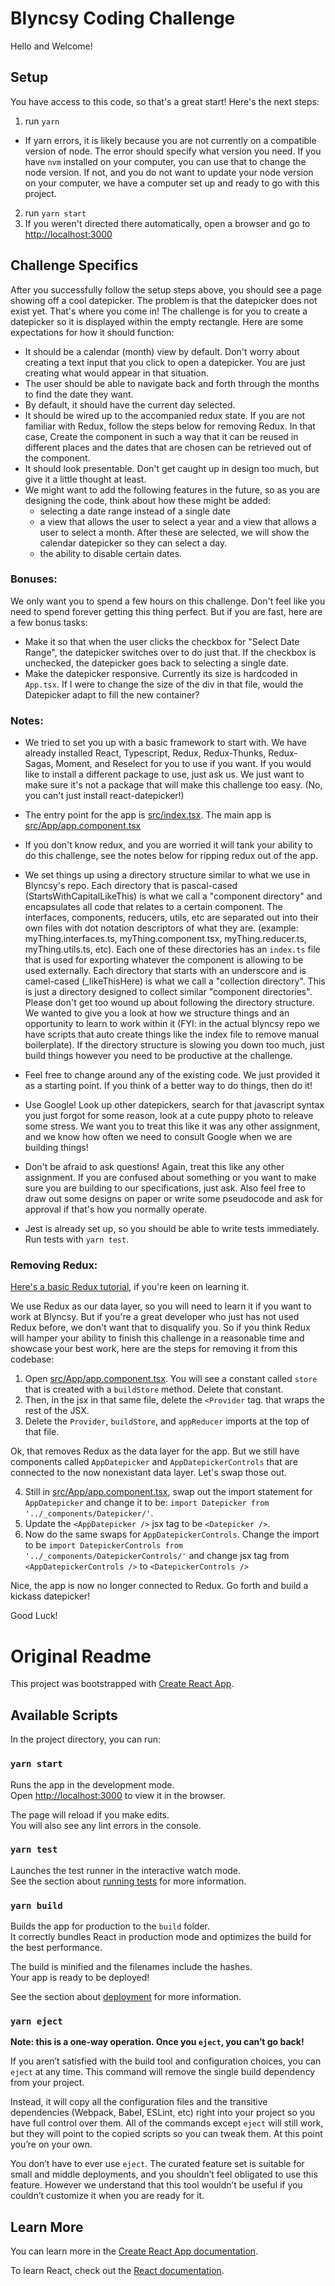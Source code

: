 # Blyncsy Coding Challenge

Hello and Welcome!

## Setup

You have access to this code, so that's a great start! Here's the next steps:

1) run `yarn`
  - If yarn errors, it is likely because you are not currently on a compatible version of node. The error should specify what version you need. If you have `nvm` installed on your computer, you can use that to change the node version. If not, and you do not want to update your node version on your computer, we have a computer set up and ready to go with this project.
2) run `yarn start`
3) If you weren't directed there automatically, open a browser and go to [http://localhost:3000](http://localhost:3000)


## Challenge Specifics

After you successfully follow the setup steps above, you should see a page showing off a cool datepicker. The problem is that the datepicker does not exist yet. That's where you come in! The challenge is for you to create a datepicker so it is displayed within the empty rectangle. Here are some expectations for how it should function:

- It should be a calendar (month) view by default. Don't worry about creating a text input that you click to open a datepicker. You are just creating what would appear in that situation.
- The user should be able to navigate back and forth through the months to find the date they want.
- By default, it should have the current day selected.
- It should be wired up to the accompanied redux state. If you are not familiar with Redux, follow the steps below for removing Redux. In that case, Create the component in such a way that it can be reused in different places and the dates that are chosen can be retrieved out of the component.
- It should look presentable. Don't get caught up in design too much, but give it a little thought at least.
- We might want to add the following features in the future, so as you are designing the code, think about how these might be added:
  - selecting a date range instead of a single date
  - a view that allows the user to select a year and a view that allows a user to select a month. After these are selected, we will show the calendar datepicker so they can select a day.
  - the ability to disable certain dates.

### Bonuses:

We only want you to spend a few hours on this challenge. Don't feel like you need to spend forever getting this thing perfect. But if you are fast, here are a few bonus tasks:

- Make it so that when the user clicks the checkbox for "Select Date Range", the datepicker switches over to do just that. If the checkbox is unchecked, the datepicker goes back to selecting a single date.
- Make the datepicker responsive. Currently its size is hardcoded in `App.tsx`. If I were to change the size of the div in that file, would the Datepicker adapt to fill the new container?

### Notes:

- We tried to set you up with a basic framework to start with. We have already installed React, Typescript, Redux, Redux-Thunks, Redux-Sagas, Moment, and Reselect for you to use if you want. If you would like to install a different package to use, just ask us. We just want to make sure it's not a package that will make this challenge too easy. (No, you can't just install react-datepicker!)

- The entry point for the app is [src/index.tsx](./src/index.tsx). The main app is [src/App/app.component.tsx](./src/App/app.component.tsx)

- If you don't know redux, and you are worried it will tank your ability to do this challenge, see the notes below for ripping redux out of the app.

- We set things up using a directory structure similar to what we use in Blyncsy's repo. Each directory that is pascal-cased (StartsWithCapitalLikeThis) is what we call a "component directory" and encapsulates all code that relates to a certain component. The interfaces, components, reducers, utils, etc are separated out into their own files with dot notation descriptors of what they are. (example: myThing.interfaces.ts, myThing.component.tsx, myThing.reducer.ts, myThing.utils.ts, etc). Each one of these directories has an `index.ts` file that is used for exporting whatever the component is allowing to be used externally. Each directory that starts with an underscore and is camel-cased (_likeThisHere) is what we call a "collection directory". This is just a directory designed to collect similar "component directories". Please don't get too wound up about following the directory structure. We wanted to give you a look at how we structure things and an opportunity to learn to work within it (FYI: in the actual blyncsy repo we have scripts that auto create things like the index file to remove manual boilerplate). If the directory structure is slowing you down too much, just build things however you need to be productive at the challenge.

- Feel free to change around any of the existing code. We just provided it as a starting point. If you think of a better way to do things, then do it!

- Use Google! Look up other datepickers, search for that javascript syntax you just forgot for some reason, look at a cute puppy photo to releave some stress. We want you to treat this like it was any other assignment, and we know how often we need to consult Google when we are building things!

- Don't be afraid to ask questions! Again, treat this like any other assignment. If you are confused about something or you want to make sure you are building to our specifications, just ask. Also feel free to draw out some designs on paper or write some pseudocode and ask for approval if that's how you normally operate.

- Jest is already set up, so you should be able to write tests immediately. Run tests with `yarn test`.

### Removing Redux:

[Here's a basic Redux tutorial](https://react-redux.js.org/introduction/basic-tutorial), if you're keen on learning it.

We use Redux as our data layer, so you will need to learn it if you want to work at Blyncsy. But if you're a great developer who just has not used Redux before, we don't want that to disqualify you. So if you think Redux will hamper your ability to finish this challenge in a reasonable time and showcase your best work, here are the steps for removing it from this codebase:

1) Open [src/App/app.component.tsx](./src/App/app.component.tsx). You will see a constant called `store` that is created with a `buildStore` method. Delete that constant.
2) Then, in the jsx in that same file, delete the `<Provider` tag. that wraps the rest of the JSX.
3) Delete the `Provider`, `buildStore`, and `appReducer` imports at the top of that file.

Ok, that removes Redux as the data layer for the app. But we still have components called `AppDatepicker` and `AppDatepickerControls` that are connected to the now nonexistant data layer. Let's swap those out.

4) Still in [src/App/app.component.tsx](./src/App/app.component.tsx), swap out the import statement for `AppDatepicker` and change it to be: `import Datepicker from '../_components/Datepicker/'`.
5) Update the `<AppDatepicker />` jsx tag to be `<Datepicker />`.
6) Now do the same swaps for `AppDatepickerControls`. Change the import to be `import DatepickerControls from '../_components/DatepickerControls/'` and change jsx tag from `<AppDatepickerControls />` to `<DatepickerControls />`

Nice, the app is now no longer connected to Redux. Go forth and build a kickass datepicker!

Good Luck!









# Original Readme

This project was bootstrapped with [Create React App](https://github.com/facebook/create-react-app).

## Available Scripts

In the project directory, you can run:

### `yarn start`

Runs the app in the development mode.<br />
Open [http://localhost:3000](http://localhost:3000) to view it in the browser.

The page will reload if you make edits.<br />
You will also see any lint errors in the console.

### `yarn test`

Launches the test runner in the interactive watch mode.<br />
See the section about [running tests](https://facebook.github.io/create-react-app/docs/running-tests) for more information.

### `yarn build`

Builds the app for production to the `build` folder.<br />
It correctly bundles React in production mode and optimizes the build for the best performance.

The build is minified and the filenames include the hashes.<br />
Your app is ready to be deployed!

See the section about [deployment](https://facebook.github.io/create-react-app/docs/deployment) for more information.

### `yarn eject`

**Note: this is a one-way operation. Once you `eject`, you can’t go back!**

If you aren’t satisfied with the build tool and configuration choices, you can `eject` at any time. This command will remove the single build dependency from your project.

Instead, it will copy all the configuration files and the transitive dependencies (Webpack, Babel, ESLint, etc) right into your project so you have full control over them. All of the commands except `eject` will still work, but they will point to the copied scripts so you can tweak them. At this point you’re on your own.

You don’t have to ever use `eject`. The curated feature set is suitable for small and middle deployments, and you shouldn’t feel obligated to use this feature. However we understand that this tool wouldn’t be useful if you couldn’t customize it when you are ready for it.

## Learn More

You can learn more in the [Create React App documentation](https://facebook.github.io/create-react-app/docs/getting-started).

To learn React, check out the [React documentation](https://reactjs.org/).
